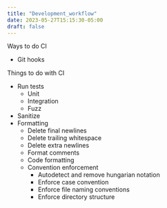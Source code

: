 ```yaml
---
title: "Development_workflow"
date: 2023-05-27T15:15:30-05:00
draft: false
---
```


Ways to do CI
- Git hooks

Things to do with CI
- Run tests
    - Unit
    - Integration
    - Fuzz
- Sanitize
- Formatting
    - Delete final newlines
    - Delete trailing whitespace
    - Delete extra newlines
    - Format comments
    - Code formatting
    - Convention enforcement
        - Autodetect and remove hungarian notation
        - Enforce case convention
        - Enforce file naming conventions
        - Enforce directory structure
